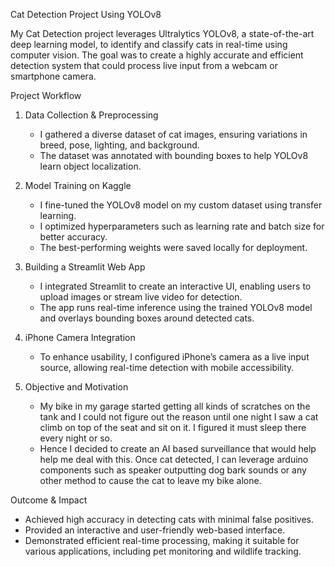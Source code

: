  Cat Detection Project Using YOLOv8  

My Cat Detection project leverages Ultralytics YOLOv8, a state-of-the-art deep learning model, to identify and classify cats in real-time using computer vision. The goal was to create a highly accurate and efficient detection system that could process live input from a webcam or smartphone camera.  

 Project Workflow  
1. Data Collection & Preprocessing  
   - I gathered a diverse dataset of cat images, ensuring variations in breed, pose, lighting, and background.  
   - The dataset was annotated with bounding boxes to help YOLOv8 learn object localization.  

2. Model Training on Kaggle  
   - I fine-tuned the YOLOv8 model on my custom dataset using transfer learning.  
   - I optimized hyperparameters such as learning rate and batch size for better accuracy.  
   - The best-performing weights were saved locally for deployment.  

3. Building a Streamlit Web App  
   - I integrated Streamlit to create an interactive UI, enabling users to upload images or stream live video for detection.  
   - The app runs real-time inference using the trained YOLOv8 model and overlays bounding boxes around detected cats.  

4. iPhone Camera Integration  
   - To enhance usability, I configured iPhone’s camera as a live input source, allowing real-time detection with mobile accessibility.  

5. Objective and Motivation
   - My bike in my garage started getting all kinds of scratches on the tank and I could not figure out the reason until one night I saw a cat climb on top of the seat and sit on it. I figured it must sleep there every night or so.
   - Hence I decided to create an AI based surveillance that would help help me deal with this. Once cat detected, I can leverage arduino components such as speaker outputting dog bark sounds or any other method to cause the cat to leave my bike alone. 

 Outcome & Impact  
- Achieved high accuracy in detecting cats with minimal false positives.  
- Provided an interactive and user-friendly web-based interface.  
- Demonstrated efficient real-time processing, making it suitable for various applications, including pet monitoring and wildlife tracking.
